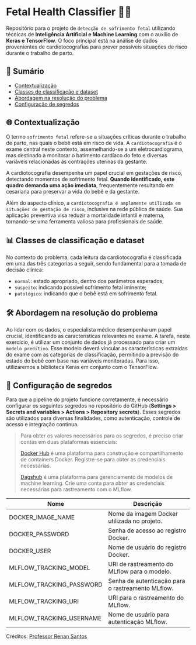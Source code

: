 # Fetal Health Classifier 👶🏻

Repositório para o projeto de `detecção de sofrimento fetal` utilizando técnicas de **Inteligência Artificial e Machine Learning** com o auxílio de **Keras e TensorFlow**. O foco principal está na análise de dados provenientes de cardiotocografias para prever possíveis situações de risco durante o trabalho de parto.

## 📑 Sumário

- [Contextualização](#🌐-contextualização)
- [Classes de classificação e dataset](#📊-classes-de-classificação-e-dataset)
- [Abordagem na resolução do problema](#🛠️-abordagem-na-resolução-do-problema)
- [Configuração de segredos](#🔐-configuração-de-segredos)

## 🌐 Contextualização

O termo `sofrimento fetal` refere-se a situações críticas durante o trabalho de parto, nas quais o bebê está em risco de vida. A `cardiotocografia` é o exame central neste contexto, assemelhando-se a um eletrocardiograma, mas destinado a monitorar o batimento cardíaco do feto e diversas variáveis relacionadas às contrações uterinas da gestante.

A cardiotocografia desempenha um papel crucial em gestações de risco, detectando momentos de sofrimento fetal. **Quando identificado, este quadro demanda uma ação imediata**, frequentemente resultando em cesariana para preservar a vida do bebê e da gestante.

Além do aspecto clínico, a `cardiotocografia é amplamente utilizada em situações de gestação de risco`, inclusive na rede pública de saúde. Sua aplicação preventiva visa reduzir a mortalidade infantil e materna, tornando-se uma ferramenta valiosa para profissionais de saúde.

## 📊 Classes de classificação e dataset

No contexto do problema, cada leitura da cardiotocografia é classificada em uma das três categorias a seguir, sendo fundamental para a tomada de decisão clínica:

- `normal`: estado apropriado, dentro dos parâmetros esperados;
- `suspeito`: indicando possível sofrimento fetal iminente;
- `patológico`: indicando que o bebê está em sofrimento fetal.

## 🛠️ Abordagem na resolução do problema

Ao lidar com os dados, o especialista médico desempenha um papel crucial, identificando as características relevantes no exame. A tarefa, neste exercício, é utilizar um conjunto de dados já processado para criar um `modelo preditivo`. Esse modelo deverá vincular as características extraídas do exame com as categorias de classificação, permitindo a previsão do estado do bebê com base nas variáveis monitoradas. Para isso, utilizaremos a biblioteca Keras em conjunto com o TensorFlow.

## 🔐 Configuração de segredos

Para que a pipeline do projeto funcione corretamente, é necessário configurar os seguintes segredos no repositório do GitHub (**Settings > Secrets and variables > Actions > Repository secrets**). Esses segredos são utilizados para diversas finalidades, como autenticação, controle de acesso e integração contínua.

> Para obter os valores necessários para os segredos, é preciso criar contas em duas plataformas essenciais:
>
> [Docker Hub](https://hub.docker.com/) é uma plataforma para construção e compartilhamento de containers Docker. Registre-se para obter as credenciais necessárias.
>
> [Dagshub](https://dagshub.com/) é uma plataforma para gerenciamento de modelos de machine learning. Crie uma conta para obter as credenciais necessárias para rastreamento com o MLflow.

| Nome                     | Descrição                                         |
| ------------------------ | ------------------------------------------------- |
| DOCKER_IMAGE_NAME        | Nome da imagem Docker utilizada no projeto.       |
| DOCKER_PASSWORD          | Senha de acesso ao registro Docker.               |
| DOCKER_USER              | Nome de usuário do registro Docker.               |
| MLFLOW_TRACKING_MODEL    | URI de rastreamento do MLflow para o modelo.      |
| MLFLOW_TRACKING_PASSWORD | Senha de autenticação para o rastreamento MLflow. |
| MLFLOW_TRACKING_URI      | URI para o rastreamento do MLflow.                |
| MLFLOW_TRACKING_USERNAME | Nome de usuário para autenticação MLflow.         |

Créditos: [Professor Renan Santos](https://github.com/renansantosmendes)
